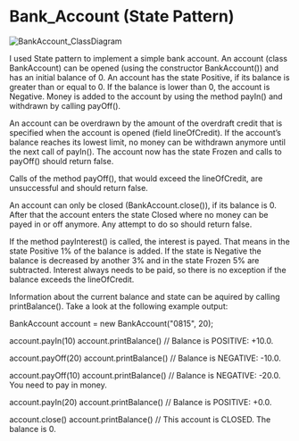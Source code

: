 # Bank_Account (State Pattern)


![BankAccount_ClassDiagram](https://user-images.githubusercontent.com/44247875/107162737-8f527c00-69a5-11eb-8032-34418ea50665.jpg)


I used State pattern to implement a simple bank account. An account (class BankAccount) can be opened (using the constructor BankAccount()) and has an initial balance of 0. An account has the state Positive, if its balance is greater than or equal to 0. If the balance is lower than 0, the account is Negative. Money is added to the account by using the method payIn() and withdrawn by calling payOff().

An account can be overdrawn by the amount of the overdraft credit that is specified when the account is opened (field lineOfCredit). If the account’s balance reaches its lowest limit, no money can be withdrawn anymore until the next call of payIn(). The account now has the state Frozen and calls to payOff() should return false.

Calls of the method payOff(), that would exceed the lineOfCredit, are unsuccessful and should return false.

An account can only be closed (BankAccount.close()), if its balance is 0. After that the account enters the state Closed where no money can be payed in or off anymore. Any attempt to do so should return false.

If the method payInterest() is called, the interest is payed. That means in the state Positive 1% of the balance is added. If the state is Negative the balance is decreased by another 3% and in the state Frozen 5% are subtracted. Interest always needs to be paid, so there is no exception if the balance exceeds the lineOfCredit.

Information about the current balance and state can be aquired by calling printBalance(). Take a look at the following example output:

BankAccount account = new BankAccount("0815", 20);

account.payIn(10)
account.printBalance()  // Balance is POSITIVE: +10.0.

account.payOff(20)
account.printBalance()  // Balance is NEGATIVE: -10.0.

account.payOff(10)
account.printBalance()  // Balance is NEGATIVE: -20.0. You need to pay in money.

account.payIn(20)
account.printBalance()  // Balance is POSITIVE: +0.0.

account.close()
account.printBalance()  // This account is CLOSED. The balance is 0.
